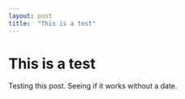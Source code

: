 ```yaml
---
layout: post
title:  "This is a test"
---
```


# This is a test

Testing this post. Seeing if it works without a date.
